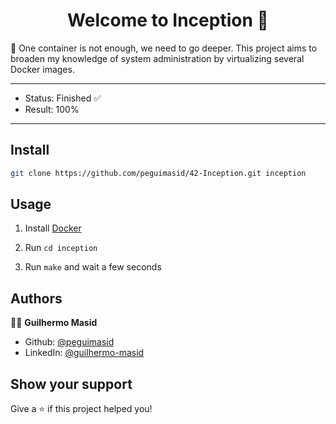 <h1 align="center">Welcome to Inception 👋</h1>
<p>🚢 One container is not enough, we need to go deeper. This project aims to broaden my knowledge of system administration by virtualizing several Docker images.</p>

---

- Status: Finished ✅
- Result: 100%

---

## Install

```sh
git clone https://github.com/peguimasid/42-Inception.git inception
```

## Usage

1. Install [Docker](https://www.docker.com/)

2. Run `cd inception`

3. Run `make` and wait a few seconds

## Authors

👦🏼 **Guilhermo Masid**

- Github: [@peguimasid](https://github.com/peguimasid)
- LinkedIn: [@guilhermo-masid](https://linkedin.com/in/guilhermo-masid-494677b8)

## Show your support

Give a ⭐️ if this project helped you!
